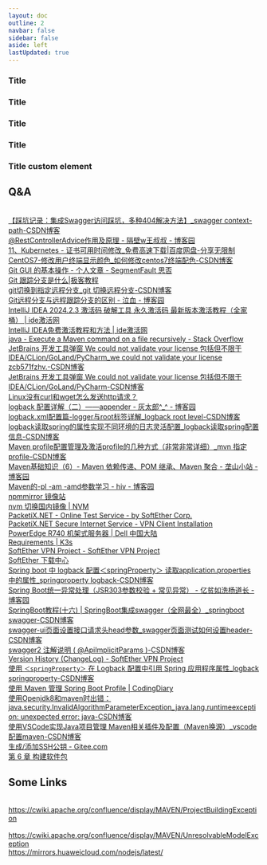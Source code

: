 ```yaml
---
layout: doc
outline: 2 
navbar: false
sidebar: false
aside: left 
lastUpdated: true
---
```

### Title <Badge type="info" text="default" />
### Title <Badge type="tip" text="^1.9.0" />
### Title <Badge type="warning" text="beta" />
### Title <Badge type="danger" text="caution" />
### Title <Badge type="danger">custom element</Badge>
## Q&A
<br/>[【踩坑记录：集成Swagger访问踩坑，多种404解决方法】_swagger context-path-CSDN博客](https://blog.csdn.net/weixin_44126778/article/details/135652009)
<br/>[@RestControllerAdvice作用及原理 - 隔壁w王叔叔 - 博客园](https://www.cnblogs.com/UncleWang001/p/10949318.html)
<br/>[11、Kubernetes - 证书可用时间修改_免费高速下载|百度网盘-分享无限制](https://pan.baidu.com/s/1SVDgKcCvZznZ-TKyWnFfzA#list/path=%2F&parentPath=%2Fk8s)
<br/>[CentOS7-修改用户终端显示颜色_如何修改centos7终端配色-CSDN博客](https://blog.csdn.net/ichen820/article/details/113849067)
<br/>[Git GUI 的基本操作 - 个人文章 - SegmentFault 思否](https://segmentfault.com/a/1190000020600546#item-2)
<br/>[Git 跟踪分支是什么|极客教程](https://geek-docs.com/git/git-questions/1082_git_what_is_a_tracking_branch.html#google_vignette)
<br/>[git切换到指定远程分支_git 切换远程分支-CSDN博客](https://blog.csdn.net/astonishqft/article/details/83029490)
<br/>[Git远程分支与远程跟踪分支的区别 - 泣血 - 博客园](https://www.cnblogs.com/leaves1024/p/10496074.html)
<br/>[IntelliJ IDEA 2024.2.3 激活码 破解工具 永久激活码 最新版本激活教程（全家桶） | ide激活网](https://blog.idejihuo.com/jetbrains/intellij-idea-2024-2-3-activation-code-cracking-tool-permanent-activation-code.html)
<br/>[IntelliJ IDEA免费激活教程和方法 | ide激活网](https://blog.idejihuo.com/topics/jetbrains/idea)
<br/>[java - Execute a Maven command on a file recursively - Stack Overflow](https://stackoverflow.com/questions/43611728/execute-a-maven-command-on-a-file-recursively)
<br/>[JetBrains 开发工具弹窗 We could not validate your license 包括但不限于IDEA/CLion/GoLand/PyCharm_we could not validate your license zcb571fzhv.-CSDN博客](https://blog.csdn.net/TianKongShuLovey/article/details/142794281)
<br/>[JetBrains 开发工具弹窗 We could not validate your license 包括但不限于IDEA/CLion/GoLand/PyCharm-CSDN博客](https://blog.csdn.net/TianKongShuLovey/article/details/142794281)
<br/>[Linux没有curl和wget怎么发送http请求？](https://mp.weixin.qq.com/s/AfQsBIFpccO3pos4I9no-g)
<br/>[logback 配置详解（二）——appender - 灰太郎^_^ - 博客园](https://www.cnblogs.com/cb0327/p/5770794.html)
<br/>[logback.xml配置篇-logger与root标签详解_logback root level-CSDN博客](https://blog.csdn.net/weixin_45599565/article/details/119205816)
<br/>[logback读取spring的属性实现不同环境的日志灵活配置_logback读取spring配置信息-CSDN博客](https://blog.csdn.net/u013041642/article/details/107026814)
<br/>[Maven profile配置管理及激活profile的几种方式（非常非常详细）_mvn 指定profile-CSDN博客](https://blog.csdn.net/qq_29235677/article/details/118528996)
<br/>[Maven基础知识（6）- Maven 依赖传递、POM 继承、Maven 聚合 - 垄山小站 - 博客园](https://www.cnblogs.com/tkuang/p/16358835.html)
<br/>[Maven的-pl -am -amd参数学习 - hiv - 博客园](https://www.cnblogs.com/hiver/p/7850954.html)
<br/>[npmmirror 镜像站](https://npmmirror.com/)
<br/>[nvm 切换国内镜像 | NVM](https://nvm.p6p.net/use/mirror.html#google_vignette)
<br/>[PacketiX.NET - Online Test Service - by SoftEther Corp.](http://www.packetix.net/en/)
<br/>[PacketiX.NET Secure Internet Service - VPN Client Installation](http://www.packetix.net/en/secure/install/)
<br/>[PowerEdge R740 机架式服务器 | Dell 中国大陆](https://www.dell.com/zh-cn/shop/dell-poweredge%E6%9C%8D%E5%8A%A1%E5%99%A8/poweredge-r740-%E6%9C%BA%E6%9E%B6%E5%BC%8F%E6%9C%8D%E5%8A%A1%E5%99%A8/spd/poweredge-r740/asper740)
<br/>[Requirements | K3s](https://docs.k3s.io/zh/installation/requirements?os=debian)
<br/>[SoftEther VPN Project - SoftEther VPN Project](https://www.softether.org/)
<br/>[SoftEther 下载中心](https://www.softether-download.com/cn.aspx)
<br/>[Spring boot 中 logback 配置＜springProperty＞ 读取application.properties 中的属性_springproperty logback-CSDN博客](https://blog.csdn.net/Lei_lee_coder/article/details/122860344)
<br/>[Spring Boot统一异常处理（JSR303参数校验 + 常见异常） - 亿贫如洗杨道长 - 博客园](https://www.cnblogs.com/yyanghang/p/15245431.html)
<br/>[SpringBoot教程(十六) | SpringBoot集成swagger（全网最全）_springboot swagger-CSDN博客](https://blog.csdn.net/lsqingfeng/article/details/123678701)
<br/>[swagger-ui页面设置接口请求头head参数_swagger页面测试如何设置header-CSDN博客](https://blog.csdn.net/u010953880/article/details/115769378)
<br/>[swagger2 注解说明 ( @ApiImplicitParams )-CSDN博客](https://blog.csdn.net/jiangyu1013/article/details/83107255)
<br/>[Version History (ChangeLog) - SoftEther VPN Project](https://www.softether.org/5-download/history)
<br/>[使用 `＜springProperty＞` 在 Logback 配置中引用 Spring 应用程序属性_logback springproperty-CSDN博客](https://blog.csdn.net/weixin_54574094/article/details/141256917)
<br/>[使用 Maven 管理 Spring Boot Profile | CodingDiary](https://xkcoding.com/2019/02/04/use-maven-manage-spring-boot-profile.html)
<br/>[使用Openjdk8和maven时出错：java.security.InvalidAlgorithmParameterException_java.lang.runtimeexception: unexpected error: java-CSDN博客](https://blog.csdn.net/c654528593/article/details/121974027)
<br/>[使用VSCode实现Java项目管理 Maven相关插件及配置（Maven换源）_vscode配置maven-CSDN博客](https://blog.csdn.net/szm1234/article/details/129559888)
<br/>[生成/添加SSH公钥 - Gitee.com](https://gitee.com/help/articles/4181)
<br/>[第 6 章 构建软件包](https://www.debian.org/doc/manuals/maint-guide/build.zh-cn.html)
## Some Links
<br/>https://cwiki.apache.org/confluence/display/MAVEN/ProjectBuildingException  
<br/>https://cwiki.apache.org/confluence/display/MAVEN/UnresolvableModelException
<br/>https://mirrors.huaweicloud.com/nodejs/latest/
